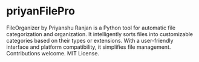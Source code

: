 # priyanFilePro
 FileOrganizer by Priyanshu Ranjan is a Python tool for automatic file categorization and organization. It intelligently sorts files into customizable categories based on their types or extensions. With a user-friendly interface and platform compatibility, it simplifies file management. Contributions welcome. MIT License.
